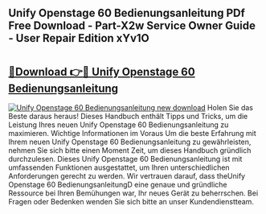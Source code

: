 ## Unify Openstage 60 Bedienungsanleitung PDf Free Download - Part-X2w Service Owner Guide - User Repair Edition xYv1O

# <h2><a href="http://df31jd.blite.top/?on=Unify+Openstage+60+Bedienungsanleitung">🔗Download 👉🔴 Unify Openstage 60 Bedienungsanleitung</a></h2>

[![Unify Openstage 60 Bedienungsanleitung new download](https://i.imgur.com/lujVjoI.png)](http://df31jd.blite.top/?on=Unify+Openstage+60+Bedienungsanleitung)
Holen Sie das Beste daraus heraus! Dieses Handbuch enthält Tipps und Tricks, um die Leistung Ihres neuen Unify Openstage 60 Bedienungsanleitung zu maximieren. Wichtige Informationen im Voraus Um die beste Erfahrung mit Ihrem neuen Unify Openstage 60 Bedienungsanleitung zu gewährleisten, nehmen Sie sich bitte einen Moment Zeit, um dieses Handbuch gründlich durchzulesen. Dieses Unify Openstage 60 Bedienungsanleitung ist mit umfassenden Funktionen ausgestattet, um Ihren unterschiedlichen Anforderungen gerecht zu werden. Wir vertrauen darauf, dass theUnify Openstage 60 BedienungsanleitungD eine genaue und gründliche Ressource bei Ihren Bemühungen war, Ihr neues Gerät zu beherrschen. Bei Fragen oder Bedenken wenden Sie sich bitte an unser Kundendienstteam.
